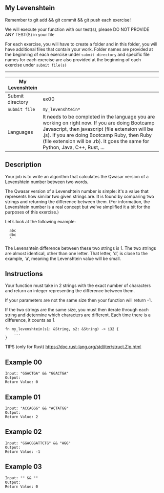 ## My Levenshtein

Remember to git add && git commit && git push each exercise!

We will execute your function with our test(s), please DO NOT PROVIDE ANY TEST(S) in your file

For each exercise, you will have to create a folder and in this folder, you will have additional files that contain your work. Folder names are provided at the beginning of each exercise under `submit directory` and specific file names for each exercise are also provided at the beginning of each exercise under `submit file(s)`

-----------------------------------------------------------------------------------------------------------------------------------------------------------------------

| My Levenshtein |  	|
| -------------- | ---- |
| Submit directory | ex00 |
| `Submit file` | `my_levenshtein*` |
| Languages | It needs to be completed in the language you are working on right now. If you are doing Bootcamp Javascript, then javascript (file extension will be .js). If you are doing Bootcamp Ruby, then Ruby (file extension will be .rb). It goes the same for Python, Java, C++, Rust, ... |

## Description
Your job is to write an algorithm that calculates the Qwasar version of a Levenshtein number between two words.

The Qwasar version of a Levenshtein number is simple: it's a value that represents how similar two given strings are.
It is found by comparing two strings and returning the difference between them. (For information, the Levenshtein number is a real concept but we've simplified it a bit for the purposes of this exercise.)

Let’s look at the following example:
```
  abc
  dbc
  ^
```
The Levenshtein difference between these two strings is 1. The two strings are almost identical, other than one letter. That letter, 'd’, is close to the example, 'a’, meaning the Levenshtein value will be small.

## Instructions

Your function must take in 2 strings with the exact number of characters and return an integer representing the difference between them.

If your parameters are not the same size then your function will return -1.

If the two strings are the same size, you must then iterate through each string and determine which characters are different. Each time there is a difference, it counts as 1.
```
fn my_levenshtein(s1: &String, s2: &String) -> i32 {
	...
}
```
TIPS (only for Rust)
https://doc.rust-lang.org/std/iter/struct.Zip.html

## Example 00
```
Input: "GGACTGA" && "GGACTGA"
Output: 
Return Value: 0
```
## Example 01
```
Input: "ACCAGGG" && "ACTATGG"
Output: 
Return Value: 2
```
## Example 02
```
Input: "GGACGGATTCTG" && "AGG"
Output: 
Return Value: -1
```
## Example 03
```
Input: "" && ""
Output: 
Return Value: 0
```
